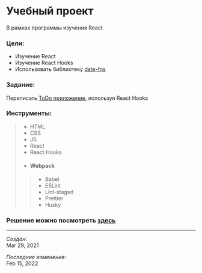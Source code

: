 # Учебный проект
В рамках программы изучения React

### Цели:
- Изучение React
- Изучение React Hooks
- Использовать библиотеку [date-fns](https://date-fns.org/)

### Задание:
Переписать [ToDo приложение](https://github.com/IakovlevDmitrii/todo),
используя React Hooks

### Инструменты:
> - HTML
> - CSS
> - JS
> - React
> - React Hooks
> - #### Webpack
>> - Babel
>> - ESLint
>> - Lint-staged
>> - Prettier
>> - Husky

### Решение можно посмотреть [здесь](https://todo-hooks-three.vercel.app/)

---
_Создан_:  
Mar 29, 2021

_Последние изменения_:  
Feb 15, 2022
